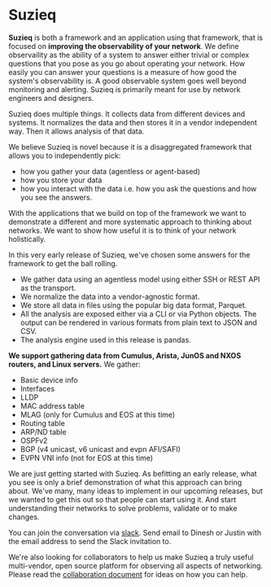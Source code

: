 # Suzieq

**Suzieq** is both a framework and an application using that framework, that is focused on 
**improving the observability of your network**.  We define observaility as the ability of a system to 
answer either trivial or complex questions that you pose as you go about operating your network. How easily 
you can answer your questions is a measure of how good the system's observability is. A good observable 
system goes well beyond monitoring and alerting. Suzieq is primarily meant for use by network engineers and designers.

Suzieq does multiple things. It collects data from different devices and systems. It normalizes the data and 
then stores it in a vendor independent way. Then it allows analysis of that data. 

We believe Suzieq is novel because it is a disaggregated framework that allows you to independently pick:

 * how you gather your data (agentless or agent-based)
 * how you store your data
 * how you interact with the data i.e. how you ask the questions and how you see the answers.

With the applications that we build on top of the framework we want to demonstrate a different and more 
systematic approach to thinking about networks. We want to show how useful it is to think of your network holistically.

In this very early release of Suzieq, we've chosen some answers for the framework to get the ball rolling. 

 * We gather data using an agentless model using either SSH or REST API as the transport. 
 * We normalize the data into a vendor-agnostic format.
 * We store all data in files using the popular big data format, Parquet. 
 * All the analysis are exposed either via a CLI or via Python objects. The output can be rendered in various formats from plain text to JSON and CSV.
 * The analysis engine used in this release is pandas.

**We support gathering data from Cumulus, Arista, JunOS and NXOS routers, and Linux servers.** We gather:

* Basic device info
* Interfaces
* LLDP
* MAC address table
* MLAG (only for Cumulus and EOS at this time)
* Routing table
* ARP/ND table
* OSPFv2
* BGP (v4 unicast, v6 unicast and evpn AFI/SAFI)
* EVPN VNI info (not for EOS at this time)

We are just getting started with Suzieq. As befitting an early release, what you see is only a brief 
demonstration of what this approach can bring about. We've many, many ideas to implement in our upcoming 
releases, but we wanted to get this out so that people can start using it. And start understanding their 
networks to solve problems, validate or to make changes.

You can join the conversation via [slack](https://netenglabs.slack.com). Send email to Dinesh or Justin with the email address to send the Slack invitation to. 

We're also looking for collaborators to help us make Suzieq a truly useful multi-vendor, open source platform 
for observing all aspects of networking. Please read the [collaboration document](./CONTRIBUTING.md) for 
ideas on how you can help. 



